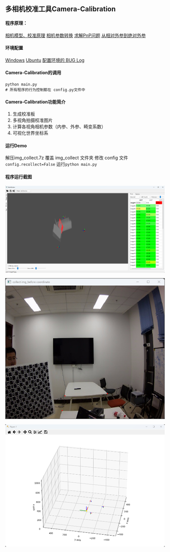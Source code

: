 ## 多相机校准工具Camera-Calibration

#### 程序原理：
[相机模型、校准原理](./camera_calibration_principle/相机模型校准原理.md)
[相机参数转换](https://blog.csdn.net/ustczhng2012/article/details/120177812)
[求解PnP问题](https://www.jianshu.com/p/ce4d05d13cb4)
[从相对外参到绝对外参](./camera_calibration_principle/windows环境配置.md)

#### 环境配置
[Windows](./camera_calibration_principle/windows环境配置.md)
[Ubuntu](./camera_calibration_principle/ubuntu环境配置.md)
[配置环境的 BUG Log](./camera_calibration_principle/bugRecord.md)


#### Camera-Calibration的调用
```shell
python main.py
# 所有程序的行为控制都在 config.py文件中
```

#### Camera-Calibration功能简介
1. 生成校准板
2. 多视角拍摄校准图片
3. 计算各视角相机参数（内参、外参、畸变系数）
4. 可视化世界坐标系

#### 运行Demo

解压img_collect.7z
覆盖 img_collect 文件夹
修改 config 文件`config.recollect=False`
运行`python main.py`

#### 程序运行截图
![image-20230616153815728](imgs/image-20230616153815728.png)

![image-20230616153844360](imgs/image-20230616153844360.png)

![image-20230616153928162](imgs/image-20230616153928162.png)


